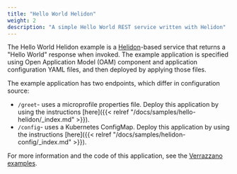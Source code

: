 ```yaml
---
title: "Hello World Helidon"
weight: 2
description: "A simple Hello World REST service written with Helidon"
---
```


The Hello World Helidon example is a [Helidon](https://helidon.io)-based service that returns a "Hello World" response when invoked. The example application is specified using Open Application Model (OAM) component and application configuration YAML files, and then deployed by applying those files.

The example application has two endpoints, which differ in configuration source:
* `/greet`- uses a microprofile properties file. Deploy this application by using the instructions [here]({{< relref "/docs/samples/hello-helidon/_index.md" >}}).
* `/config`- uses a Kubernetes ConfigMap. Deploy this application by using the instructions [here]({{< relref "/docs/samples/helidon-config/_index.md" >}}).


For more information and the code of this application, see the [Verrazzano examples](https://github.com/verrazzano/examples).
